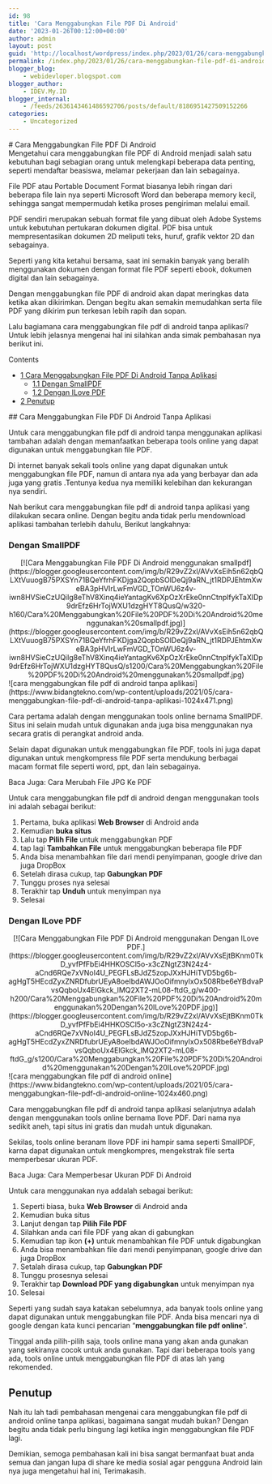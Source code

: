 ```yaml
---
id: 98
title: 'Cara Menggabungkan File PDF Di Android'
date: '2023-01-26T00:12:00+00:00'
author: admin
layout: post
guid: 'http://localhost/wordpress/index.php/2023/01/26/cara-menggabungkan-file-pdf-di-android/'
permalink: /index.php/2023/01/26/cara-menggabungkan-file-pdf-di-android/
blogger_blog:
    - webidevloper.blogspot.com
blogger_author:
    - IDEV.My.ID
blogger_internal:
    - /feeds/2636143461486592706/posts/default/8186951427509152266
categories:
    - Uncategorized
---
```


<div><div># Cara Menggabungkan File PDF Di Android

</div><article>Mengetahui cara menggabungkan file PDF di Android menjadi salah satu kebutuhan bagi sebagian orang untuk melengkapi beberapa data penting, seperti mendaftar beasiswa, melamar pekerjaan dan lain sebagainya.

File PDF atau Portable Document Format biasanya lebih ringan dari beberapa file lain nya seperti Microsoft Word dan beberapa memory kecil, sehingga sangat mempermudah ketika proses pengiriman melalui email.

PDF sendiri merupakan sebuah format file yang dibuat oleh Adobe Systems untuk kebutuhan pertukaran dokumen digital. PDF bisa untuk mempresentasikan dokumen 2D meliputi teks, huruf, grafik vektor 2D dan sebagainya.

Seperti yang kita ketahui bersama, saat ini semakin banyak yang beralih menggunakan dokumen dengan format file PDF seperti ebook, dokumen digital dan lain sebagainya.

Dengan menggabungkan file PDF di android akan dapat meringkas data ketika akan dikirimkan. Dengan begitu akan semakin memudahkan serta file PDF yang dikirim pun terkesan lebih rapih dan sopan.

Lalu bagiamana cara menggabungkan file pdf di android tanpa aplikasi? Untuk lebih jelasnya mengenai hal ini silahkan anda simak pembahasan nya berikut ini.

<div>Contents

- [<span>1</span> Cara Menggabungkan File PDF Di Android Tanpa Aplikasi](http://webidevloper.blogspot.com/#Cara_Menggabungkan_File_PDF_Di_Android_Tanpa_Aplikasi)
    - [<span>1.1</span> Dengan SmallPDF](http://webidevloper.blogspot.com/#Dengan_SmallPDF)
    - [<span>1.2</span> Dengan ILove PDF](http://webidevloper.blogspot.com/#Dengan_ILove_PDF)
- [<span>2</span> Penutup](http://webidevloper.blogspot.com/#Penutup)

</div>## <span>Cara Menggabungkan File PDF Di Android Tanpa Aplikasi</span>

Untuk cara menggabungkan file pdf di android tanpa menggunakan aplikasi tambahan adalah dengan memanfaatkan beberapa tools online yang dapat digunakan untuk menggabungkan file PDF.

Di internet banyak sekali tools online yang dapat digunakan untuk menggabungkan file PDF, namun di antara nya ada yang berbayar dan ada juga yang gratis .Tentunya kedua nya memiliki kelebihan dan kekurangan nya sendiri.

Nah berikut cara menggabungkan file pdf di android tanpa aplikasi yang dilakukan secara online. Dengan begitu anda tidak perlu mendownload aplikasi tambahan terlebih dahulu, Berikut langkahnya:

### <span>Dengan SmallPDF</span>

<div style="clear: both; text-align: center;">[![Cara Menggabungkan File PDF Di Android menggunakan smallpdf](https://blogger.googleusercontent.com/img/b/R29vZ2xl/AVvXsEih5n62qbQLXtVuuogB75PXSYn71BQeYfrhFKDjga2QopbSOlDeQj9aRN_jt1RDPJEhtmXweBA3pHVIrLwFmVGD_TOnWU6z4v-iwn8HVSieCzUQiIg8eThV8Xinq4ieYantagKv6XpOzXrEke0nnCtnplfykTaXIDp9drEfz6HrTojWXU1dzgHYT8QusQ/w320-h160/Cara%20Menggabungkan%20File%20PDF%20Di%20Android%20menggunakan%20smallpdf.jpg)](https://blogger.googleusercontent.com/img/b/R29vZ2xl/AVvXsEih5n62qbQLXtVuuogB75PXSYn71BQeYfrhFKDjga2QopbSOlDeQj9aRN_jt1RDPJEhtmXweBA3pHVIrLwFmVGD_TOnWU6z4v-iwn8HVSieCzUQiIg8eThV8Xinq4ieYantagKv6XpOzXrEke0nnCtnplfykTaXIDp9drEfz6HrTojWXU1dzgHYT8QusQ/s1200/Cara%20Menggabungkan%20File%20PDF%20Di%20Android%20menggunakan%20smallpdf.jpg)</div><noscript>![cara menggabungkan file pdf di android tanpa aplikasi](https://www.bidangtekno.com/wp-content/uploads/2021/05/cara-menggabungkan-file-pdf-di-android-tanpa-aplikasi-1024x471.png)</noscript>

Cara pertama adalah dengan menggunakan tools online bernama SmallPDF. Situs ini selain mudah untuk digunakan anda juga bisa menggunakan nya secara gratis di perangkat android anda.

Selain dapat digunakan untuk menggabungkan file PDF, tools ini juga dapat digunakan untuk mengkompress file PDF serta mendukung berbagai macam format file seperti word, ppt, dan lain sebagainya.

Baca Juga: Cara Merubah File JPG Ke PDF

Untuk cara menggabungkan file pdf di android dengan menggunakan tools ini adalah sebagai berikut:

1. Pertama, buka aplikasi **Web Browser** di Android anda
2. Kemudian **buka situs** [](http://webidevloper.blogspot.com/)
3. Lalu tap **Pilih File** untuk menggabungkan PDF
4. tap lagi **Tambahkan File** untuk menggabungkan beberapa file PDF
5. Anda bisa menambahkan file dari mendi penyimpanan, google drive dan juga DropBox
6. Setelah dirasa cukup, tap **Gabungkan PDF**
7. Tunggu proses nya selesai
8. Terakhir tap **Unduh** untuk menyimpan nya
9. Selesai

### <span>Dengan ILove PDF</span>

<div style="clear: both; text-align: center;">[![Cara Menggabungkan File PDF Di Android menggunakan Dengan ILove PDF.](https://blogger.googleusercontent.com/img/b/R29vZ2xl/AVvXsEjtBKnm0TkD_yvfPfFbEi4HHKOSCl5o-x3cZNgtZ3N24z4-aCnd6RQe7xVNoI4U_PEGFLsBJdZ5zopJXxHJHiTVD5bg6b-agHgT5HEcdZyxZNRDfubrUEyA8oeIbdAWJOoOifmnylxOx508Rbe6eYBdvaPvsQqboUx4ElGkck_lMQ2XT2-mL08-ftdG_g/w400-h200/Cara%20Menggabungkan%20File%20PDF%20Di%20Android%20menggunakan%20Dengan%20ILove%20PDF.jpg)](https://blogger.googleusercontent.com/img/b/R29vZ2xl/AVvXsEjtBKnm0TkD_yvfPfFbEi4HHKOSCl5o-x3cZNgtZ3N24z4-aCnd6RQe7xVNoI4U_PEGFLsBJdZ5zopJXxHJHiTVD5bg6b-agHgT5HEcdZyxZNRDfubrUEyA8oeIbdAWJOoOifmnylxOx508Rbe6eYBdvaPvsQqboUx4ElGkck_lMQ2XT2-mL08-ftdG_g/s1200/Cara%20Menggabungkan%20File%20PDF%20Di%20Android%20menggunakan%20Dengan%20ILove%20PDF.jpg)</div><noscript>![cara menggabungkan file pdf di android online](https://www.bidangtekno.com/wp-content/uploads/2021/05/cara-menggabungkan-file-pdf-di-android-online-1024x460.png)</noscript>

Cara menggabungkan file pdf di android tanpa aplikasi selanjutnya adalah dengan menggunakan tools online bernama Ilove PDF. Dari nama nya sedikit aneh, tapi situs ini gratis dan mudah untuk digunakan.

Sekilas, tools online beranam Ilove PDF ini hampir sama seperti SmallPDF, karna dapat digunakan untuk mengkompres, mengekstrak file serta memperbesar ukuran PDF.

Baca Juga: Cara Memperbesar Ukuran PDF Di Android

Untuk cara menggunakan nya addalah sebagai berikut:

1. Seperti biasa, buka **Web Browser** di Android anda
2. Kemudian buka situs [](http://webidevloper.blogspot.com/)
3. Lanjut dengan tap **Pilih File PDF**
4. Silahkan anda cari file PDF yang akan di gabungkan
5. Kemudian tap ikon **(+)** untuk menambahkan file PDF untuk digabungkan
6. Anda bisa menambahkan file dari mendi penyimpanan, google drive dan juga DropBox
7. Setalah dirasa cukup, tap **Gabungkan PDF**
8. Tunggu prosesnya selesai
9. Terakhir tap **Download PDF yang digabungkan** untuk menyimpan nya
10. Selesai

Seperti yang sudah saya katakan sebelumnya, ada banyak tools online yang dapat digunakan untuk menggabungkan file PDF. Anda bisa mencari nya di google dengan kata kunci pencarian “**menggabungkan file pdf online**“.

Tinggal anda pilih-pilih saja, tools online mana yang akan anda gunakan yang sekiranya cocok untuk anda gunakan. Tapi dari beberapa tools yang ada, tools online untuk menggabungkan file PDF di atas lah yang rekomended.

## <span>Penutup</span>

Nah itu lah tadi pembahasan mengenai cara menggabungkan file pdf di android online tanpa aplikasi, bagaimana sangat mudah bukan? Dengan begitu anda tidak perlu bingung lagi ketika ingin menggabungkan file PDF lagi.

Demikian, semoga pembahasan kali ini bisa sangat bermanfaat buat anda semua dan jangan lupa di share ke media sosial agar pengguna Android lain nya juga mengetahui hal ini, Terimakasih.

</article><div> </div></div><div style="clear: both; text-align: center;"></div>